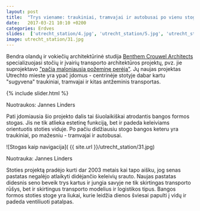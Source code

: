 ```yaml
---
layout: post
title:  "Trys viename: traukiniai, tramvajai ir autobusai po vienu stogu Utrechto stotyje"
date:   2017-03-21 10:10 +0200
categories: Erdves
slides:  ['utrecht_station/4.jpg', 'utrecht_station/5.jpg', 'utrecht_station/6.jpg', 'utrecht_station/13.jpg']
image: utrecht_station/31.jpg
---
```


Bendra olandų ir vokiečių architektūrinė studija <a href="http://benthemcrouwel.com/"> Benthem Crouwel Architects </a> specializuojasi stočių ir įvairių transporto architektūros projektų, pvz. jie suprojektavo <a href="/dizainas/2016/11/23/cuyperspassage-pati-maloniausia-pozemine-pereja.html">"pačią maloniausią požeminę perėją"</a>.
Jų naujas projektas Utrechto mieste yra ypač įdomus - centrinėje stotyje dabar kartu "sugyvena" traukiniai, tramvajai ir kitas antžeminis transportas. 

{% include slider.html %}
<div class="smaller lighter" style="margin: 12px 0;">
Nuotraukos: Jannes Linders
</div>


Pati įdomiausia šio projekto dalis tai šiuolaikiškai atrodantis bangos formos stogas. Jis ne tik atlieka estetinę funkciją, bet ir padeda keleiviams orientuotis stoties viduje.
Po pačiu didžiausiu stogo bangos keteru yra traukiniai, po mažesniu - tramvajai ir autobusai.

![Stogas kaip navigacija]( {{ site.url }}/utrecht_station/31.jpg)
<div class="smaller lighter" style="margin: 12px 0;">
Nuotrauka: Jannes Linders
</div>

Stoties projektą pradėjo kurti dar 2003 metais kai tapo aišku, jog senas pastatas negalėjo atlaikyti didėjančio keleivių srauto. Naujas pastatas didesnis seno beveik trys kartus ir jungia savyje ne tik skirtingas transporto rūšys, bet ir skirtingus transporto modelius ir logistikos tipus. Bangos formos stoties stoge yra liukai, kurie leidžia dienos šviesai papulti į vidų ir padeda ventiliuoti patalpas.
